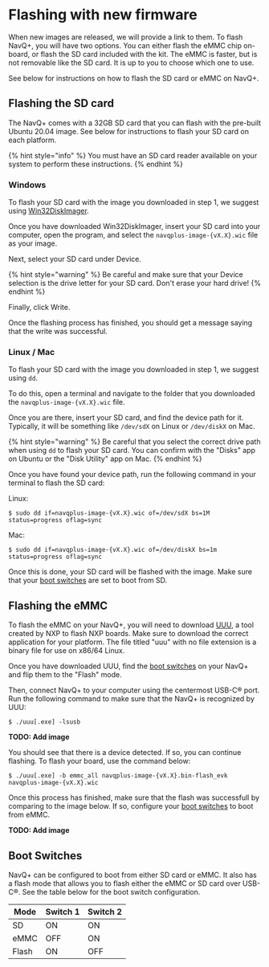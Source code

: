 # Flashing with new firmware

When new images are released, we will provide a link to them. To flash NavQ+, you will have two options. You can either flash the eMMC chip on-board, or flash the SD card included with the kit. The eMMC is faster, but is not removable like the SD card. It is up to you to choose which one to use.

See below for instructions on how to flash the SD card or eMMC on NavQ+.

## Flashing the SD card
The NavQ+ comes with a 32GB SD card that you can flash with the pre-built Ubuntu 20.04 image. See below for instructions to flash your SD card on each platform.

{% hint style="info" %}
    You must have an SD card reader available on your system to perform these instructions.
{% endhint %}

### Windows
To flash your SD card with the image you downloaded in step 1, we suggest using [Win32DiskImager](https://win32diskimager.org/).

Once you have downloaded Win32DiskImager, insert your SD card into your computer, open the program, and select the `navqplus-image-{vX.X}.wic` file as your image.

Next, select your SD card under Device.

{% hint style="warning" %}
    Be careful and make sure that your Device selection is the drive letter for your SD card. Don't erase your hard drive!
{% endhint %}

Finally, click Write.

Once the flashing process has finished, you should get a message saying that the write was successful.

### Linux / Mac
To flash your SD card with the image you downloaded in step 1, we suggest using `dd`.

To do this, open a terminal and navigate to the folder that you downloaded the `navqplus-image-{vX.X}.wic` file.

Once you are there, insert your SD card, and find the device path for it. Typically, it will be something like `/dev/sdX` on Linux or `/dev/diskX` on Mac.

{% hint style="warning" %}
    Be careful that you select the correct drive path when using `dd` to flash your SD card. You can confirm with the "Disks" app on Ubuntu or the "Disk Utility" app on Mac.
{% endhint %}

Once you have found your device path, run the following command in your terminal to flash the SD card:

Linux:
```
$ sudo dd if=navqplus-image-{vX.X}.wic of=/dev/sdX bs=1M status=progress oflag=sync
```

Mac:
```
$ sudo dd if=navqplus-image-{vX.X}.wic of=/dev/diskX bs=1m status=progress oflag=sync
```

Once this is done, your SD card will be flashed with the image. Make sure that your [boot switches](#boot-switches) are set to boot from SD.

## Flashing the eMMC
To flash the eMMC on your NavQ+, you will need to download [UUU](https://github.com/NXPmicro/mfgtools/releases/tag/uuu_1.4.193), a tool created by NXP to flash NXP boards. Make sure to download the correct application for your platform. The file titled "uuu" with no file extension is a binary file for use on x86/64 Linux.

Once you have downloaded UUU, find the [boot switches](#boot-switches) on your NavQ+ and flip them to the "Flash" mode.

Then, connect NavQ+ to your computer using the centermost USB-C® port. Run the following command to make sure that the NavQ+ is recognized by UUU:

```
$ ./uuu[.exe] -lsusb
```

**TODO: Add image**

You should see that there is a device detected. If so, you can continue flashing. To flash your board, use the command below:

```
$ ./uuu[.exe] -b emmc_all navqplus-image-{vX.X}.bin-flash_evk navqplus-image-{vX.X}.wic
```

Once this process has finished, make sure that the flash was successfull by comparing to the image below. If so, configure your [boot switches](#boot-switches) to boot from eMMC.

**TODO: Add image**

## Boot Switches

NavQ+ can be configured to boot from either SD card or eMMC. It also has a flash mode that allows you to flash either the eMMC or SD card over USB-C®. See the table below for the boot switch configuration.

| Mode  | Switch 1 | Switch 2 |
| ----- | -------- | -------- |
|  SD   |    ON    |    ON    |
| eMMC  |    OFF   |    ON    |
| Flash |    ON    |    OFF   |
